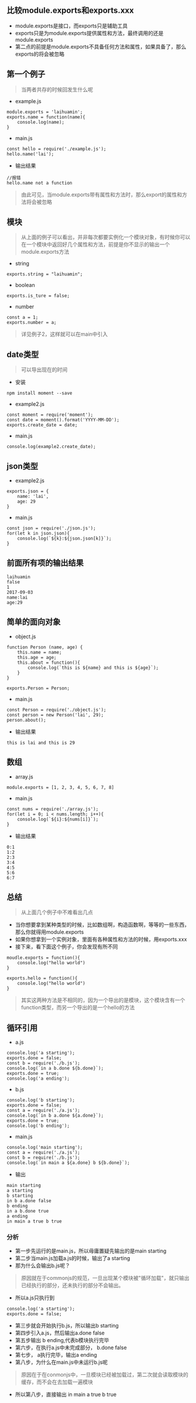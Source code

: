 ## 比较module.exports和exports.xxx
- module.exports是接口，而exports只是辅助工具
- exports只是为module.exports提供属性和方法，最终调用的还是module.exports
- 第二点的前提是module.exports不具备任何方法和属性，如果具备了，那么exports的将会被忽略
## 第一个例子
> 当两者共存的时候回发生什么呢
- example.js
```
module.exports = 'laihuamin';
exports.name = function(name){
    console.log(name);
}
```
- main.js
```
const hello = require('./example.js');
hello.name('lai');
```
- 输出结果
```
//报错
hello.name not a function
```
> 由此可见，当module.exports带有属性和方法时，那么export的属性和方法将会被忽略
## 模块
> 从上面的例子可以看出，并非每次都要实例化一个模块对象，有时候你可以在一个模块中返回好几个属性和方法，前提是你不显示的输出一个module.exports方法
- string
```
exports.string = "laihuamin";
```
- boolean
```
exports.is_ture = false;
```
- number
```
const a = 1;
exports.number = a;
```
> 详见例子2，这样就可以在main中引入
## date类型
> 可以导出现在的时间
- 安装
```
npm install moment --save
```
- example2.js
```
const moment = require('moment');
const date = moment().format('YYYY-MM-DD');
exports.create_date = date;
```
- main.js
```
console.log(example2.create_date);
```
## json类型
- example2.js
```
exports.json = {
    name: 'lai',
    age: 29
}
```
- main.js
```
const json = require('./json.js');
for(let k in json.json){
    console.log(`${k}:${json.json[k]}`);
}
```
## 前面所有项的输出结果
```
laihuamin
false
1
2017-09-03
name:lai
age:29
```
## 简单的面向对象
- object.js
```
function Person (name, age) {
    this.name = name;
    this.age = age;
    this.about = function(){
        console.log(`this is ${name} and this is ${age}`);
    }
}

exports.Person = Person;
```
- main.js
```
const Person = require('./object.js');
const person = new Person('lai', 29);
person.about();
```
- 输出结果
```
this is lai and this is 29
```
## 数组
- array.js
```
module.exports = [1, 2, 3, 4, 5, 6, 7, 8]
```
- main.js
```
const nums = require('./array.js');
for(let i = 0; i < nums.length; i++){
    console.log(`${i}:${nums[i]}`);
}
```
- 输出结果
```
0:1
1:2
2:3
3:4
4:5
5:6
6:7
```
## 总结
> 从上面几个例子中不难看出几点
- 当你想要拿到某种类型的时候，比如数组啊，构造函数啊，等等的一些东西，那么你就得用module.exports
- 如果你想拿到一个实例对象，里面有各种属性和方法的时候，用exports.xxx
- 接下来，看下面这个例子，你会发现有所不同
```
moudle.exports = function(){
    console.log("hello world")
}
```
```
exports.hello = function(){
    console.log("hello world")
}
```
> 其实这两种方法是不相同的，因为一个导出的是模块，这个模块含有一个function类型，而另一个导出的是一个hello的方法

## 循环引用
- a.js
```
console.log('a starting');
exports.done = false;
const b = require('./b.js');
console.log(`in a b.done ${b.done}`);
exports.done = true;
console.log('a ending');
```
- b.js
```
console.log('b starting');
exports.done = false;
const a = require('./a.js');
console.log(`in b a.done ${a.done}`);
exports.done = true;
console.log('b ending');
```
- main.js
```
console.log('main starting');
const a = require('./a.js');
const b = require('./b.js');
console.log(`in main a ${a.done} b ${b.done}`);
```
- 输出
```
main starting
a starting
b starting
in b a.done false
b ending
in a b.done true
a ending
in main a true b true
```
### 分析
- 第一步先运行的是main.js，所以毋庸置疑先输出的是main starting
- 第二步当main.js加载a.js的时候，输出了a starting
- 那为什么会输出b.js呢？
> 原因就在于commonjs的规范，一旦出现某个模块被"循环加载"，就只输出已经执行的部分，还未执行的部分不会输出。
- 所以a.js只执行到
```
console.log('a starting');
exports.done = false;
```
- 第三步就会开始执行b.js，所以输出b starting
- 第四步引入a.js，然后输出a.done false
- 第五步输出 b ending,代表b模块执行完毕
- 第六步，在执行a.js中未完成部分， b.done false
- 第七步， a执行完毕，输出a ending
- 第八步，为什么在main.js中未运行b.js呢
> 原因在于在conmonjs中，一旦模块已经被加载过，第二次就会读取模块的缓存，而不会在去加载一遍模块
- 所以第八步，直接输出 in main a true b true